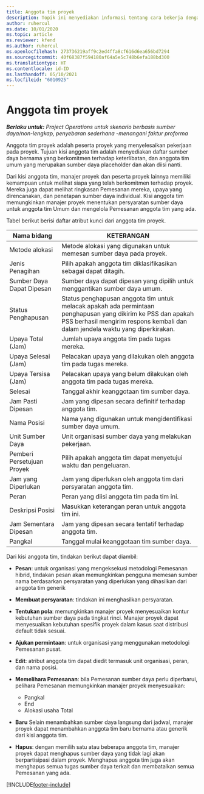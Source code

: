 ```yaml
---
title: Anggota tim proyek
description: Topik ini menyediakan informasi tentang cara bekerja dengan informasi anggota tim proyek, atribut, dan penjadwalan.
author: ruhercul
ms.date: 10/01/2020
ms.topic: article
ms.reviewer: kfend
ms.author: ruhercul
ms.openlocfilehash: 273736219aff9c2ed4ffa8cf616d6ea656bd7294
ms.sourcegitcommit: 40f68387f594180af64a5e5c748b6efa188bd300
ms.translationtype: HT
ms.contentlocale: id-ID
ms.lasthandoff: 05/10/2021
ms.locfileid: "6010925"
---
```

# <a name="project-team-members"></a>Anggota tim proyek

_**Berlaku untuk:** Project Operations untuk skenario berbasis sumber daya/non-lengkap, penyebaran sederhana -menangani faktur proforma_

Anggota tim proyek adalah peserta proyek yang menyelesaikan pekerjaan pada proyek. Tujuan kisi anggota tim adalah menyediakan daftar sumber daya bernama yang berkomitmen terhadap keterlibatan, dan anggota tim umum yang merupakan sumber daya placeholder dan akan diisi nanti.

Dari kisi anggota tim, manajer proyek dan peserta proyek lainnya memiliki kemampuan untuk melihat siapa yang telah berkomitmen terhadap proyek. Mereka juga dapat melihat ringkasan Pemesanan mereka, upaya yang direncanakan, dan penetapan sumber daya individual. Kisi anggota tim memungkinkan manajer proyek menentukan persyaratan sumber daya untuk anggota tim Umum dan mengelola Pemesanan anggota tim yang ada.

Tabel berikut berisi daftar atribut kunci dari anggota tim proyek.

| Nama bidang          | KETERANGAN                                                                                                                                                                  |
|--------------------------|-----------------------------------------------------------------------------------------------------------------------------------------------------------------------------------|
| Metode alokasi        | Metode alokasi yang digunakan untuk memesan sumber daya pada proyek.                                                                         |
| Jenis Penagihan             | Pilih apakah anggota tim diklasifikasikan sebagai dapat ditagih.                                                                                                                                       |
| Sumber Daya Dapat Dipesan        | Sumber daya dapat dipesan yang dipilih untuk menggantikan sumber daya umum.                                                                                                                   |
| Status Penghapusan            | Status penghapusan anggota tim untuk melacak apakah ada permintaan penghapusan yang dikirim ke PSS dan apakah PSS berhasil mengirim respons kembali dan dalam jendela waktu yang diperkirakan. |
| Upaya Total (Jam)     | Jumlah upaya anggota tim pada tugas mereka.                                                                                                                         |
| Upaya Selesai (Jam) | Pelacakan upaya yang dilakukan oleh anggota tim pada tugas mereka.                                                                                           |
| Upaya Tersisa (Jam) | Pelacakan upaya yang belum dilakukan oleh anggota tim pada tugas mereka.                                                                                    |
| Selesai                   | Tanggal akhir keanggotaan tim sumber daya.                                                                                                                                            |
| Jam Pasti Dipesan        | Jam yang dipesan secara definitif terhadap anggota tim.                                                                                                                                                                |
| Nama Posisi            | Nama yang digunakan untuk mengidentifikasi sumber daya umum.                                                                                                                                   |
| Unit Sumber Daya          | Unit organisasi sumber daya yang melakukan pekerjaan.                                                                                                                      |
| Pemberi Persetujuan Proyek         | Pilih apakah anggota tim dapat menyetujui waktu dan pengeluaran.                                                                                                                     |
| Jam yang Diperlukan           | Jam yang diperlukan oleh anggota tim dari persyaratan anggota tim.                                                                                                                       |
| Peran                     | Peran yang diisi anggota tim pada tim ini.                                                                                                                                |
| Deskripsi Posisi     | Masukkan keterangan peran untuk anggota tim ini.                                                                                                                             |
| Jam Sementara Dipesan        | Jam yang dipesan secara tentatif terhadap anggota tim.                                                                                                                                                                 |
| Pangkal                    | Tanggal mulai keanggotaan tim sumber daya.                                                                                                                                          |

Dari kisi anggota tim, tindakan berikut dapat diambil:

- **Pesan**: untuk organisasi yang mengeksekusi metodologi Pemesanan hibrid, tindakan pesan akan memungkinkan pengguna memesan sumber nama berdasarkan persyaratan yang diperlukan yang dihasilkan dari anggota tim generik
- **Membuat persyaratan**: tindakan ini menghasilkan persyaratan.
- **Tentukan pola**: memungkinkan manajer proyek menyesuaikan kontur kebutuhan sumber daya pada tingkat rinci. Manajer proyek dapat menyesuaikan kebutuhan spesifik proyek dalam kasus saat distribusi default tidak sesuai.
- **Ajukan permintaan**: untuk organisasi yang menggunakan metodologi Pemesanan pusat.
- **Edit**: atribut anggota tim dapat diedit termasuk unit organisasi, peran, dan nama posisi.
- **Memelihara Pemesanan**: bila Pemesanan sumber daya perlu diperbarui, pelihara Pemesanan memungkinkan manajer proyek menyesuaikan:

    - Pangkal
    - End
    - Alokasi usaha Total

- **Baru** Selain menambahkan sumber daya langsung dari jadwal, manajer proyek dapat menambahkan anggota tim baru bernama atau generik dari kisi anggota tim.
- **Hapus**: dengan memilih satu atau beberapa anggota tim, manajer proyek dapat menghapus sumber daya yang tidak lagi akan berpartisipasi dalam proyek. Menghapus anggota tim juga akan menghapus semua tugas sumber daya terkait dan membatalkan semua Pemesanan yang ada.


[!INCLUDE[footer-include](../includes/footer-banner.md)]
